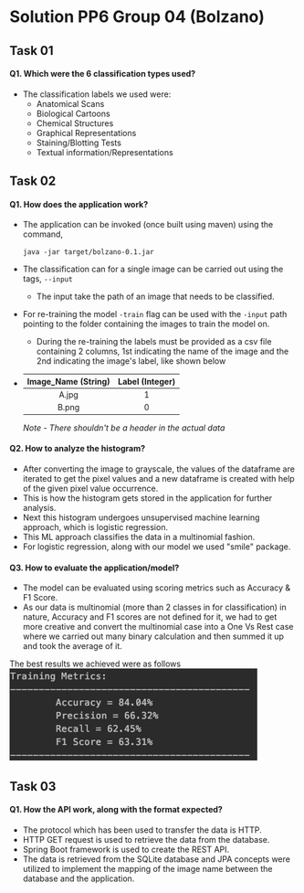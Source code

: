 Solution PP6 Group 04 (Bolzano)
================================

Task 01
--------

#### Q1. Which were the 6 classification types used?

- The classification labels we used were:
  -  Anatomical Scans
  -  Biological Cartoons
  -  Chemical Structures
  -  Graphical Representations
  -  Staining/Blotting Tests
  -  Textual information/Representations

Task 02
--------

#### Q1. How does the application work?

- The application can be invoked (once built using maven) using the command,
    ```
    java -jar target/bolzano-0.1.jar
    ```
- The classification can for a single image can be carried out using the tags,
    `--input`
  - The input take the path of an image that needs to be classified.
- For re-training the model `-train` flag can be used with the `-input` path pointing to the folder containing the images to train the model on.
  - During the re-training the labels must be provided as a csv file containing 2 columns, 1st indicating the name of the image and the 2nd indicating the image's label, like shown below
  
- | Image_Name (String) | Label (Integer) |
  |:-------------------:|:---------------:|
  | A.jpg | 1 |
  | B.png | 0 |
  
  *Note - There shouldn't be a header in the actual data*

#### Q2. How to analyze the histogram?
- After converting the image to grayscale, the values of the dataframe are iterated to get 
the pixel values and a new dataframe is created with help of the given pixel value occurrence.
- This is how the histogram gets stored in the application for further analysis.
- Next this histogram undergoes unsupervised machine learning approach, which is logistic regression.
- This ML approach classifies the data in a multinomial fashion.
- For logistic regression, along with our model we used "smile" package.

#### Q3. How to evaluate the application/model?

- The model can be evaluated using scoring metrics such as Accuracy & F1 Score.
- As our data is multinomial (more than 2 classes in for classification) in nature, 
Accuracy and F1 scores are not defined for it, we had to get more creative and convert the 
multinomial case into a One Vs Rest case where we carried out many binary calculation and 
then summed it up and took the average of it.

The best results we achieved were as follows
![Metrics Image](metrics.png "Metrics")

Task 03
--------

#### Q1. How the API work, along with the format expected?

- The protocol which has been used to transfer the data is HTTP.
- HTTP GET request is used to retrieve the data from the database.
- Spring Boot framework is used to create the REST API.
- The data is retrieved from the SQLite database and JPA concepts were utilized to 
implement the mapping of the image name between the database and the application.